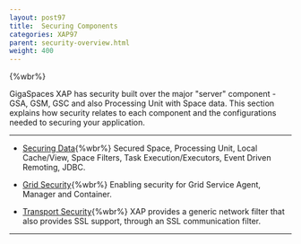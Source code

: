```yaml
---
layout: post97
title:  Securing Components
categories: XAP97
parent: security-overview.html
weight: 400
---
```


{%wbr%}

GigaSpaces XAP has security built over the major "server" component - GSA, GSM, GSC and also Processing Unit with Space data. This section explains how security relates to each component and the configurations needed to securing your application.



<hr/>

- [Securing Data](./securing-your-data.html){%wbr%}
Secured Space, Processing Unit, Local Cache/View, Space Filters, Task Execution/Executors, Event Driven Remoting, JDBC.

- [Grid Security](./securing-the-grid-services.html){%wbr%}
Enabling security for Grid Service Agent, Manager and Container.


- [Transport Security](./securing-the-transport-layer-(using-ssl).html){%wbr%}
XAP provides a generic network filter that also provides SSL support, through an SSL communication filter.

<hr/>